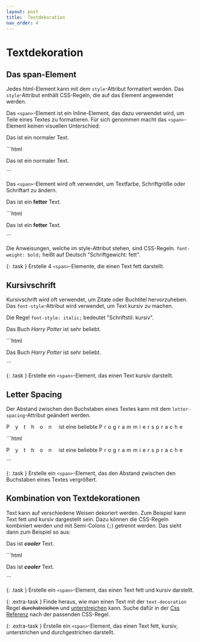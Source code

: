 ```yaml
---
layout: post
title:  Textdekoration
nav_order: 4
---
```


# Textdekoration

## Das span-Element

Jedes html-Element kann mit dem `style`-Attribut formatiert werden. Das `style`-Attribut enthält CSS-Regeln, die auf das Element angewendet werden.

Das `<span>`-Element ist ein Inline-Element, das dazu verwendet wird, um Teile eines Textes zu formatieren. Für sich genommen macht das `<span>`-Element keinen visuellen Unterschied:

<div class="code-example py-3">

<p>Das ist ein <span>normaler</span> Text.</p>

</div>
```html
<p>Das ist ein <span>normaler</span> Text.</p>
```


Das `<span>`-Element wird oft verwendet, um Textfarbe, Schriftgröße oder Schriftart zu ändern.

<div class="code-example py-3">
<p>Das ist ein <span style="font-weight: bold;">fetter</span> Text.</p>
</div>
```html
<p>Das ist ein <span style="font-weight: bold;">fetter</span> Text.</p>
```

Die Anweisungen, welche im style-Attribut stehen, sind CSS-Regeln. `font-weight: bold;` heißt auf Deutsch "Schriftgewicht: fett".

{: .task }
Erstelle 4 `<span>`-Elemente, die einen Text fett darstellt.

## Kursivschrift

Kursivschrift wird oft verwendet, um Zitate oder Buchtitel hervorzuheben. Das `font-style`-Attribut wird verwendet, um Text kursiv zu machen.

Die Regel `font-style: italic;` bedeutet "Schriftstil: kursiv".

<div class="code-example py-3">
<p>Das Buch <span style="font-style: italic;">Harry Potter</span> ist sehr beliebt.</p>
</div>
```html
<p>Das Buch <span style="font-style: italic;">Harry Potter</span> ist sehr beliebt.</p>
```



{: .task }
Erstelle ein `<span>`-Element, das einen Text kursiv darstellt.

## Letter Spacing

Der Abstand zwischen den Buchstaben eines Textes kann mit dem `letter-spacing`-Attribut geändert werden.

<div class="code-example py-3">
<p><span style="letter-spacing: 15px;">Python</span> ist eine beliebte <span style="letter-spacing: 5px;">Programmiersprache</span></p>
</div>
```html
<p>
  <span style="letter-spacing: 15px;">Python</span> ist eine beliebte <span style="letter-spacing: 5px;">Programmiersprache</span>
</p>
```

{: .task }
Erstelle ein `<span>`-Element, das den Abstand zwischen den Buchstaben eines Textes vergrößert.

## Kombination von Textdekorationen

Text kann auf verschiedene Weisen dekoriert werden. Zum Beispiel kann Text fett und kursiv dargestellt sein. Dazu können die CSS-Regeln kombiniert werden und mit Semi-Colons (`;`) getrennt werden. Das sieht dann zum Beispiel so aus:

<div class="code-example py-3">
<p>Das ist <span style="font-style: italic; font-weight: bold;">cooler</span> Text.</p>
</div>
```html
<p>Das ist <span style="font-style: italic; font-weight: bold;">cooler</span> Text.</p>
```

{: .task }
Erstelle ein `<span>`-Element, das einen Text fett und kursiv darstellt.

{: .extra-task }
Finde heraus, wie man einen Text mit der `text-decoration` Regel <span style="text-decoration: line-through;">durchstreichen</span> und <span style="text-decoration: underline;">unterstreichen</span> kann. Suche dafür in der [Css Referenz](https://www.w3schools.com/cssref/index.php) nach der passenden CSS-Regel.

{: .extra-task }
Erstelle ein `<span>`-Element, das einen Text fett, kursiv, unterstrichen und durchgestrichen darstellt.